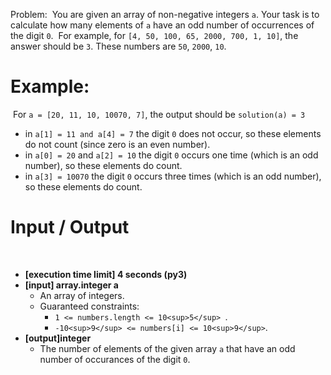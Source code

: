  Problem:
​
You are given an array of non-negative integers ```a```. Your task is to calculate how many elements of ```a``` have an odd number of occurrences of the digit ```0```.
​
For example, for ```[4, 50, 100, 65, 2000, 700, 1, 10]```, the answer should be ```3```. These numbers are ```50```, ```2000```, ```10```.
​
# Example:
​
For ```a = [20, 11, 10, 10070, 7]```, the output should be ```solution(a) = 3```
​
* in ```a[1] = 11 and a[4] = 7``` the digit ```0``` does not occur, so these elements do not count (since zero is an even number).
* in ```a[0] = 20``` and ```a[2] = 10``` the digit ```0``` occurs one time (which is an odd number), so these elements do count.
* in ```a[3] = 10070``` the digit ```0``` occurs three times (which is an odd number), so these elements do count.
​
# Input / Output
​
* **[execution time limit] 4 seconds (py3)**
* **[input] array.integer a**
    * An array of integers.
    * Guaranteed constraints:
        * ```1 <= numbers.length <= 10<sup>5</sup> ```.
        * ```-10<sup>9</sup> <= numbers[i] <= 10<sup>9</sup>```.
* **[output]integer**
    * The number of elements of the given array ```a``` that have an odd number of occurances of the digit ```0```.